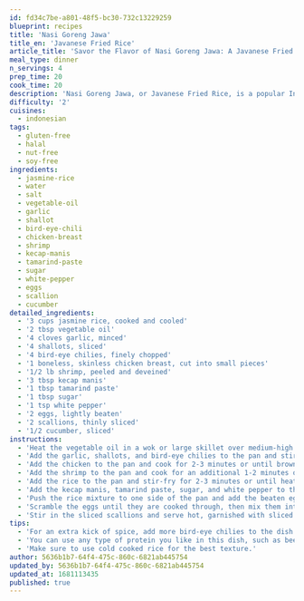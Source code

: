 ```yaml
---
id: fd34c7be-a801-48f5-bc30-732c13229259
blueprint: recipes
title: 'Nasi Goreng Jawa'
title_en: 'Javanese Fried Rice'
article_title: 'Savor the Flavor of Nasi Goreng Jawa: A Javanese Fried Rice Recipe'
meal_type: dinner
n_servings: 4
prep_time: 20
cook_time: 20
description: 'Nasi Goreng Jawa, or Javanese Fried Rice, is a popular Indonesian dish that is full of flavor and spice. This recipe uses a blend of traditional Javanese ingredients such as sweet soy sauce and tamarind, combined with fresh vegetables and protein to create a delicious and filling meal. This dish is easy to prepare and takes approximately 40 minutes to make.'
difficulty: '2'
cuisines:
  - indonesian
tags:
  - gluten-free
  - halal
  - nut-free
  - soy-free
ingredients:
  - jasmine-rice
  - water
  - salt
  - vegetable-oil
  - garlic
  - shallot
  - bird-eye-chili
  - chicken-breast
  - shrimp
  - kecap-manis
  - tamarind-paste
  - sugar
  - white-pepper
  - eggs
  - scallion
  - cucumber
detailed_ingredients:
  - '3 cups jasmine rice, cooked and cooled'
  - '2 tbsp vegetable oil'
  - '4 cloves garlic, minced'
  - '4 shallots, sliced'
  - '4 bird-eye chilies, finely chopped'
  - '1 boneless, skinless chicken breast, cut into small pieces'
  - '1/2 lb shrimp, peeled and deveined'
  - '3 tbsp kecap manis'
  - '1 tbsp tamarind paste'
  - '1 tbsp sugar'
  - '1 tsp white pepper'
  - '2 eggs, lightly beaten'
  - '2 scallions, thinly sliced'
  - '1/2 cucumber, sliced'
instructions:
  - 'Heat the vegetable oil in a wok or large skillet over medium-high heat.'
  - 'Add the garlic, shallots, and bird-eye chilies to the pan and stir-fry for 1-2 minutes or until fragrant.'
  - 'Add the chicken to the pan and cook for 2-3 minutes or until browned.'
  - 'Add the shrimp to the pan and cook for an additional 1-2 minutes or until pink.'
  - 'Add the rice to the pan and stir-fry for 2-3 minutes or until heated through.'
  - 'Add the kecap manis, tamarind paste, sugar, and white pepper to the pan and stir to combine.'
  - 'Push the rice mixture to one side of the pan and add the beaten eggs to the other side.'
  - 'Scramble the eggs until they are cooked through, then mix them into the rice mixture.'
  - 'Stir in the sliced scallions and serve hot, garnished with sliced cucumber.'
tips:
  - 'For an extra kick of spice, add more bird-eye chilies to the dish.'
  - 'You can use any type of protein you like in this dish, such as beef, pork, or tofu.'
  - 'Make sure to use cold cooked rice for the best texture.'
author: 5636b1b7-64f4-475c-860c-6821ab445754
updated_by: 5636b1b7-64f4-475c-860c-6821ab445754
updated_at: 1681113435
published: true
---
```

